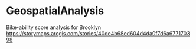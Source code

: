 # GeospatialAnalysis
Bike-ability score analysis for Brooklyn
https://storymaps.arcgis.com/stories/40de4b68ed604d4da0f7d6a677170398

